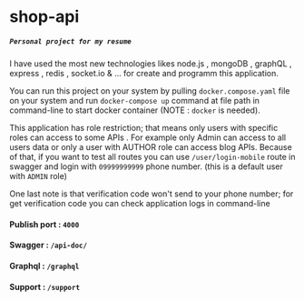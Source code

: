# shop-api
##### `Personal project for my resume`

I have used the most new technologies likes node.js , mongoDB , graphQL , express , redis , socket.io & ...  for create and programm this application.

You can run this project on your system by pulling `docker.compose.yaml` file on your system and run `docker-compose up` command at file path in command-line to start docker container (NOTE : `docker` is needed).


This application has role restriction; that means only users with specific roles can access to some APIs .
For example only Admin can access to all users data or only a user with AUTHOR role can access blog APIs.
Because of that, if you want to test all routes you can use  `/user/login-mobile`  route in swagger and login with `09999999999` phone number. (this is a default user with `ADMIN` role)

One last note is that verification code won't send to your phone number; for get verification code you can check application logs in command-line

#### Publish port : `4000`

#### Swagger : `/api-doc/`
#### Graphql : `/graphql`
#### Support : `/support`
